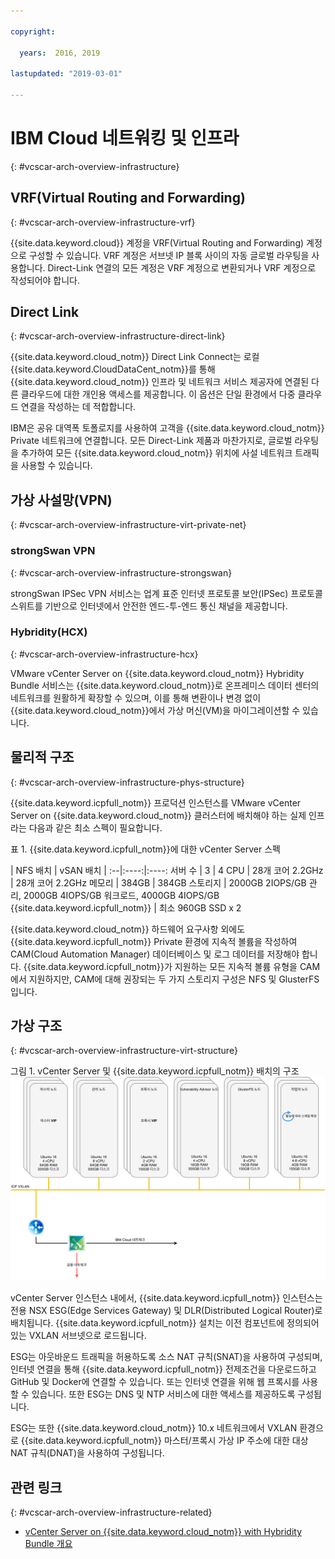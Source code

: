 ```yaml
---

copyright:

  years:  2016, 2019

lastupdated: "2019-03-01"

---
```


# IBM Cloud 네트워킹 및 인프라
{: #vcscar-arch-overview-infrastructure}

## VRF(Virtual Routing and Forwarding)
{: #vcscar-arch-overview-infrastructure-vrf}

{{site.data.keyword.cloud}} 계정을 VRF(Virtual Routing and Forwarding) 계정으로 구성할 수 있습니다. VRF 계정은 서브넷 IP 블록 사이의 자동 글로벌 라우팅을 사용합니다. Direct-Link 연결의 모든 계정은 VRF 계정으로 변환되거나 VRF 계정으로 작성되어야 합니다.

## Direct Link
{: #vcscar-arch-overview-infrastructure-direct-link}

{{site.data.keyword.cloud_notm}} Direct Link Connect는 로컬 {{site.data.keyword.CloudDataCent_notm}}를 통해 {{site.data.keyword.cloud_notm}} 인프라 및 네트워크 서비스 제공자에 연결된 다른 클라우드에 대한 개인용 액세스를 제공합니다. 이 옵션은 단일 환경에서 다중 클라우드 연결을 작성하는 데 적합합니다.

IBM은 공유 대역폭 토폴로지를 사용하여 고객을 {{site.data.keyword.cloud_notm}} Private 네트워크에 연결합니다. 모든 Direct-Link 제품과 마찬가지로, 글로벌 라우팅을 추가하여 모든 {{site.data.keyword.cloud_notm}} 위치에 사설 네트워크 트래픽을 사용할 수 있습니다.

## 가상 사설망(VPN)
{: #vcscar-arch-overview-infrastructure-virt-private-net}

### strongSwan VPN
{: #vcscar-arch-overview-infrastructure-strongswan}

strongSwan IPSec VPN 서비스는 업계 표준 인터넷 프로토콜 보안(IPSec) 프로토콜 스위트를 기반으로 인터넷에서 안전한 엔드-투-엔드 통신 채널을 제공합니다.

### Hybridity(HCX)
{: #vcscar-arch-overview-infrastructure-hcx}

VMware vCenter Server on {{site.data.keyword.cloud_notm}} Hybridity Bundle 서비스는 {{site.data.keyword.cloud_notm}}로 온프레미스 데이터 센터의 네트워크를 원활하게 확장할 수 있으며, 이를 통해 변환이나 변경 없이 {{site.data.keyword.cloud_notm}}에서 가상 머신(VM)을 마이그레이션할 수 있습니다.

## 물리적 구조
{: #vcscar-arch-overview-infrastructure-phys-structure}

{{site.data.keyword.icpfull_notm}} 프로덕션 인스턴스를 VMware vCenter Server on {{site.data.keyword.cloud_notm}} 클러스터에 배치해야 하는 실제 인프라는 다음과 같은 최소 스펙이 필요합니다.

표 1. {{site.data.keyword.icpfull_notm}}에 대한 vCenter Server 스펙

| NFS 배치  |  vSAN 배치 |
:--|:----:|:----:
서버 수 | 3 | 4
CPU | 28개 코어 2.2GHz | 28개 코어 2.2GHz
메모리 | 384GB | 384GB
스토리지 | 2000GB 2IOPS/GB 관리, 2000GB 4IOPS/GB 워크로드, 4000GB 4IOPS/GB {{site.data.keyword.icpfull_notm}} | 최소 960GB SSD x 2

{{site.data.keyword.cloud_notm}} 하드웨어 요구사항 외에도 {{site.data.keyword.icpfull_notm}} Private 환경에 지속적 볼륨을 작성하여 CAM(Cloud Automation Manager) 데이터베이스 및 로그 데이터를 저장해야 합니다. {{site.data.keyword.icpfull_notm}}가 지원하는 모든 지속적 볼륨 유형을 CAM에서 지원하지만, CAM에 대해 권장되는 두 가지 스토리지 구성은 NFS 및 GlusterFS입니다.

## 가상 구조
{: #vcscar-arch-overview-infrastructure-virt-structure}

그림 1. vCenter Server 및 {{site.data.keyword.icpfull_notm}} 배치의 구조
![vCenter Server 및 {{site.data.keyword.icpfull_notm}} 배치의 구조](vcscar-icp.svg)

vCenter Server 인스턴스 내에서, {{site.data.keyword.icpfull_notm}} 인스턴스는 전용 NSX ESG(Edge Services Gateway) 및 DLR(Distributed Logical Router)로 배치됩니다.
{{site.data.keyword.icpfull_notm}} 설치는 이전 컴포넌트에 정의되어 있는 VXLAN 서브넷으로 로드됩니다.

ESG는 아웃바운드 트래픽을 허용하도록 소스 NAT 규칙(SNAT)을 사용하여 구성되며, 인터넷 연결을 통해 {{site.data.keyword.icpfull_notm}} 전제조건을 다운로드하고 GitHub 및 Docker에 연결할 수 있습니다. 또는 인터넷 연결을 위해 웹 프록시를 사용할 수 있습니다. 또한 ESG는 DNS 및 NTP 서비스에 대한 액세스를 제공하도록 구성됩니다.

ESG는 또한 {{site.data.keyword.cloud_notm}} 10.x 네트워크에서 VXLAN 환경으로 {{site.data.keyword.icpfull_notm}} 마스터/프록시 가상 IP 주소에 대한 대상 NAT 규칙(DNAT)을 사용하여 구성됩니다.

## 관련 링크
{: #vcscar-arch-overview-infrastructure-related}

* [vCenter Server on {{site.data.keyword.cloud_notm}} with Hybridity Bundle 개요](/docs/services/vmwaresolutions/archiref/vcs?topic=vmware-solutions-vcs-hybridity-intro)
